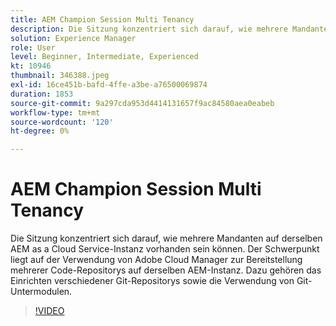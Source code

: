```yaml
---
title: AEM Champion Session Multi Tenancy
description: Die Sitzung konzentriert sich darauf, wie mehrere Mandanten auf derselben AEM as a Cloud Service-Instanz vorhanden sein können. Der Schwerpunkt liegt auf der Verwendung von Adobe Cloud Manager zur Bereitstellung mehrerer Code-Repositorys auf derselben AEM-Instanz. Dazu gehören das Einrichten verschiedener Git-Repositorys sowie die Verwendung von Git-Untermodulen.
solution: Experience Manager
role: User
level: Beginner, Intermediate, Experienced
kt: 10946
thumbnail: 346388.jpeg
exl-id: 16ce451b-bafd-4ffe-a3be-a76500069874
duration: 1853
source-git-commit: 9a297cda953d4414131657f9ac84580aea0eabeb
workflow-type: tm+mt
source-wordcount: '120'
ht-degree: 0%

---
```


# AEM Champion Session Multi Tenancy

Die Sitzung konzentriert sich darauf, wie mehrere Mandanten auf derselben AEM as a Cloud Service-Instanz vorhanden sein können. Der Schwerpunkt liegt auf der Verwendung von Adobe Cloud Manager zur Bereitstellung mehrerer Code-Repositorys auf derselben AEM-Instanz. Dazu gehören das Einrichten verschiedener Git-Repositorys sowie die Verwendung von Git-Untermodulen.

>[!VIDEO](https://video.tv.adobe.com/v/346388/?quality=12&learn=on)
